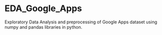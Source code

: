 # EDA_Google_Apps

Exploratory Data Analysis and preprocessing of Google Apps dataset using numpy and pandas libraries in python.

